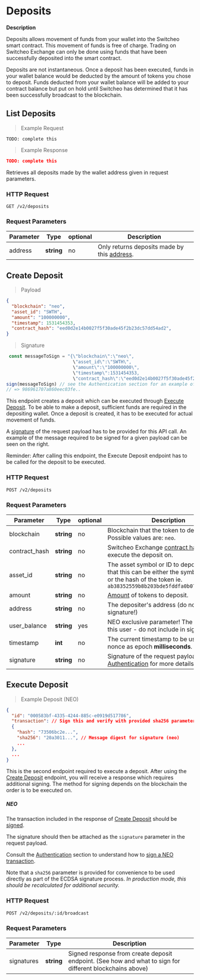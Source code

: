 # Deposits

**Description**

Deposits allows movement of funds from your wallet into the Switcheo smart contract.
  This movement of funds is free of charge.
  Trading on Switcheo Exchange can only be done using funds that have been successfully deposited into the smart contract.

Deposits are not instantaneous.
  Once a deposit has been executed, funds in your wallet balance would be deducted by the amount of tokens you chose to deposit.
  Funds deducted from your wallet balance will be added to your contract balance but put on hold until
  Switcheo has determined that it has been successfully broadcast to the blockchain.
  
## List Deposits

> Example Request

```shell
TODO: complete this
```

> Example Response

```json
TODO: complete this
```

Retrieves all deposits made by the wallet address given in request parameters.

### HTTP Request

`GET /v2/deposits`

### Request Parameters

 Parameter      | Type       | optional | Description
--------------- | ---------- | -------- | ------------
 address        | **string** | no       |Only returns deposits made by this [address](#address).

## Create Deposit

> Payload

```json
{
  "blockchain": "neo",
  "asset_id": "SWTH",
  "amount": "100000000",
  "timestamp": 1531454353,
  "contract_hash": "eed0d2e14b0027f5f30ade45f2b23dc57dd54ad2",
}
```

> Signature

```js
 const messageToSign = "{\"blockchain\":\"neo\",
                         \"asset_id\":\"SWTH\",
                         \"amount\":\"100000000\",
                         \"timestamp\":1531454353,
                         \"contract_hash\":\"eed0d2e14b0027f5f30ade45f2b23dc57dd54ad2\",}"
sign(messageToSign) // see the Authentication section for an example of the `sign` method
// => 986961707a860eec03fe..
```

This endpoint creates a deposit which can be executed through [Execute Deposit](#execute-deposit).
  To be able to make a deposit, sufficient funds are required in the depositing wallet.
  Once a deposit is created, it has to be executed for actual movement of funds.

A [signature](#authentication) of the request payload has to be provided for this API call.
  An example of the message required to be signed for a given payload can be seen on the right.


<aside class="notice">
  Reminder: After calling this endpoint, the Execute Deposit endpoint has to be called for the deposit to be executed.
</aside>

### HTTP Request

`POST /v2/deposits`

### Request Parameters

 Parameter         | Type       | optional | Description
------------------ | ---------- | -------- | ------------
 blockchain        | **string** | no       | Blockchain that the token to deposit is on. Possible values are: `neo`.
 contract_hash     | **string** | no       | Switcheo Exchange [contract hash](#contract-hash) to execute the deposit on.
 asset_id          | **string** | no       | The asset symbol or ID to deposit. Note that this can be either the symbol ie. `SWTH` or the hash of the token ie. `ab38352559b8b203bde5fddfa0b07d8b2525e132` 
 amount            | **string** | no       | [Amount](#amounts) of tokens to deposit.
 address           | **string** | no       | The depositer's address (do not include in signature!)
 user_balance      | **string** | yes      | NEO exclusive parameter! The balances of this user - do not include in signature!
 timestamp         | **int**    | no       | The current timestamp to be used as a nonce as epoch **milliseconds**.
 signature         | **string** | no       | Signature of the request payload. See [Authentication](#authentication) for more details.

## Execute Deposit

> Example Deposit (NEO)

```json
{ 
  "id": "000583bf-4335-4244-885c-e0919d517786",
  "transaction": // Sign this and verify with provided sha256 parameter (below)
  { 
    "hash": "73506bc2e...",
    "sha256": "20a3011...", // Message digest for signature (neo)
    ...
  },
  ...
}
```

This is the second endpoint required to execute a deposit. After using the [Create Deposit](#create-deposit) endpoint,
  you will receive a response which requires additional signing. The method for signing depends on the blockchain
  the order is to be executed on.

##### NEO

The transaction included in the response of [Create Deposit](#create-deposit) should be [signed](#authentication).

The signature should then be attached as the `signature` parameter in the request payload.

Consult the [Authentication](#authentication) section to understand how to [sign a NEO transaction](#sign-neo-txn).

Note that a `sha256` parameter is provided for convenience to be used directly as part of the ECDSA signature process.
 *In production mode, this should be recalculated for additional security.*  

### HTTP Request

`POST /v2/deposits/:id/broadcast`

### Request Parameters

 Parameter  | Type       | Description
 ---------- | ---------- | -----------
 signatures | **string** | Signed response from create deposit endpoint. (See how and what to sign for different blockchains above)